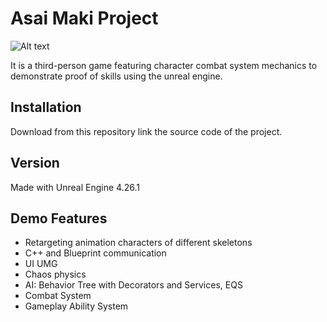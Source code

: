 # Asai Maki Project

![Alt text](https://drive.google.com/uc?export=download&id=1NqHCfcaLeNhMSdncTRHBbCm6HSZAHgGQ)

It is a third-person game featuring character combat system mechanics to demonstrate proof of skills using the unreal engine.

## Installation

Download from this repository link the source code of the project.

## Version

Made with Unreal Engine 4.26.1

## Demo Features

- Retargeting animation characters of different skeletons
- C++ and Blueprint communication
- UI UMG
- Chaos physics
- AI: Behavior Tree with Decorators and Services, EQS
- Combat System
- Gameplay Ability System
